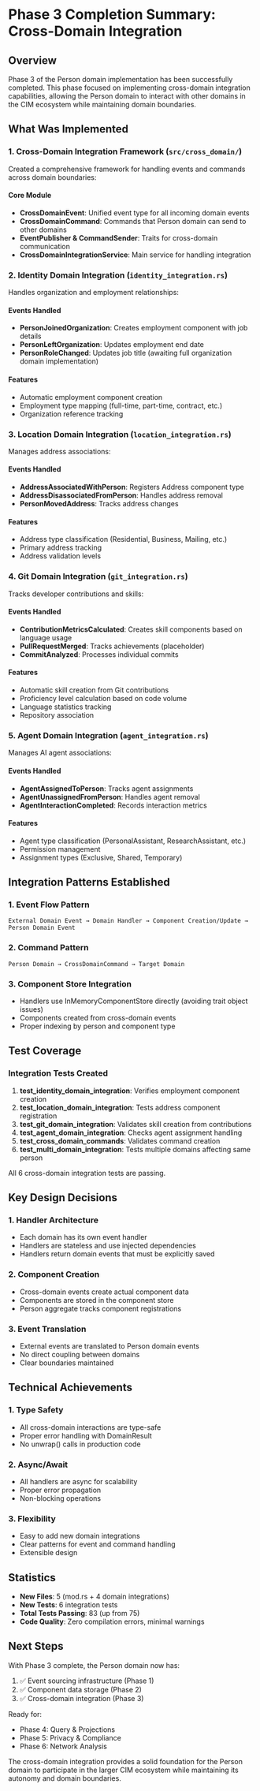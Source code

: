 # Phase 3 Completion Summary: Cross-Domain Integration

## Overview
Phase 3 of the Person domain implementation has been successfully completed. This phase focused on implementing cross-domain integration capabilities, allowing the Person domain to interact with other domains in the CIM ecosystem while maintaining domain boundaries.

## What Was Implemented

### 1. Cross-Domain Integration Framework (`src/cross_domain/`)
Created a comprehensive framework for handling events and commands across domain boundaries:

#### Core Module
- **CrossDomainEvent**: Unified event type for all incoming domain events
- **CrossDomainCommand**: Commands that Person domain can send to other domains
- **EventPublisher & CommandSender**: Traits for cross-domain communication
- **CrossDomainIntegrationService**: Main service for handling integration

### 2. Identity Domain Integration (`identity_integration.rs`)
Handles organization and employment relationships:

#### Events Handled
- **PersonJoinedOrganization**: Creates employment component with job details
- **PersonLeftOrganization**: Updates employment end date
- **PersonRoleChanged**: Updates job title (awaiting full organization domain implementation)

#### Features
- Automatic employment component creation
- Employment type mapping (full-time, part-time, contract, etc.)
- Organization reference tracking

### 3. Location Domain Integration (`location_integration.rs`)
Manages address associations:

#### Events Handled
- **AddressAssociatedWithPerson**: Registers Address component type
- **AddressDisassociatedFromPerson**: Handles address removal
- **PersonMovedAddress**: Tracks address changes

#### Features
- Address type classification (Residential, Business, Mailing, etc.)
- Primary address tracking
- Address validation levels

### 4. Git Domain Integration (`git_integration.rs`)
Tracks developer contributions and skills:

#### Events Handled
- **ContributionMetricsCalculated**: Creates skill components based on language usage
- **PullRequestMerged**: Tracks achievements (placeholder)
- **CommitAnalyzed**: Processes individual commits

#### Features
- Automatic skill creation from Git contributions
- Proficiency level calculation based on code volume
- Language statistics tracking
- Repository association

### 5. Agent Domain Integration (`agent_integration.rs`)
Manages AI agent associations:

#### Events Handled
- **AgentAssignedToPerson**: Tracks agent assignments
- **AgentUnassignedFromPerson**: Handles agent removal
- **AgentInteractionCompleted**: Records interaction metrics

#### Features
- Agent type classification (PersonalAssistant, ResearchAssistant, etc.)
- Permission management
- Assignment types (Exclusive, Shared, Temporary)

## Integration Patterns Established

### 1. Event Flow Pattern
```
External Domain Event → Domain Handler → Component Creation/Update → Person Domain Event
```

### 2. Command Pattern
```
Person Domain → CrossDomainCommand → Target Domain
```

### 3. Component Store Integration
- Handlers use InMemoryComponentStore directly (avoiding trait object issues)
- Components created from cross-domain events
- Proper indexing by person and component type

## Test Coverage

### Integration Tests Created
1. **test_identity_domain_integration**: Verifies employment component creation
2. **test_location_domain_integration**: Tests address component registration
3. **test_git_domain_integration**: Validates skill creation from contributions
4. **test_agent_domain_integration**: Checks agent assignment handling
5. **test_cross_domain_commands**: Validates command creation
6. **test_multi_domain_integration**: Tests multiple domains affecting same person

All 6 cross-domain integration tests are passing.

## Key Design Decisions

### 1. Handler Architecture
- Each domain has its own event handler
- Handlers are stateless and use injected dependencies
- Handlers return domain events that must be explicitly saved

### 2. Component Creation
- Cross-domain events create actual component data
- Components are stored in the component store
- Person aggregate tracks component registrations

### 3. Event Translation
- External events are translated to Person domain events
- No direct coupling between domains
- Clear boundaries maintained

## Technical Achievements

### 1. Type Safety
- All cross-domain interactions are type-safe
- Proper error handling with DomainResult
- No unwrap() calls in production code

### 2. Async/Await
- All handlers are async for scalability
- Proper error propagation
- Non-blocking operations

### 3. Flexibility
- Easy to add new domain integrations
- Clear patterns for event and command handling
- Extensible design

## Statistics

- **New Files**: 5 (mod.rs + 4 domain integrations)
- **New Tests**: 6 integration tests
- **Total Tests Passing**: 83 (up from 75)
- **Code Quality**: Zero compilation errors, minimal warnings

## Next Steps

With Phase 3 complete, the Person domain now has:
1. ✅ Event sourcing infrastructure (Phase 1)
2. ✅ Component data storage (Phase 2)
3. ✅ Cross-domain integration (Phase 3)

Ready for:
- Phase 4: Query & Projections
- Phase 5: Privacy & Compliance
- Phase 6: Network Analysis

The cross-domain integration provides a solid foundation for the Person domain to participate in the larger CIM ecosystem while maintaining its autonomy and domain boundaries. 
